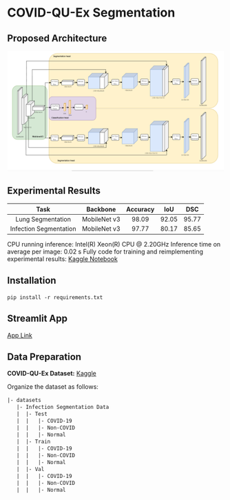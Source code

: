 # COVID-QU-Ex Segmentation

## Proposed Architecture
<img src="./figs/model_architecture.png" alt="image" style="zoom:50%;" />

## Experimental Results
|Task|Backbone|Accuracy|IoU|DSC|
|:------:|:------:|:------:|:------:|:------:|
|Lung Segmentation|MobileNet v3|98.09|92.05|95.77|
|Infection Segmentation|MobileNet v3|97.77|80.17|85.65|

CPU running inference: Intel(R) Xeon(R) CPU @ 2.20GHz
Inference time on average per image: 0.02 s
Fully code for training and reimplementing experimental results: [Kaggle Notebook](https://www.kaggle.com/code/khitrnhxun/final-model-quantization)

## Installation
```
pip install -r requirements.txt
```

## Streamlit App
[App Link](https://trinhxuankhai-covid-image-segmentation-main-3tf7sn.streamlit.app/) 

## Data Preparation

**COVID-QU-Ex Dataset:**  [Kaggle](https://www.kaggle.com/datasets/anasmohammedtahir/covidqu) 

Organize the dataset as follows:
```
|- datasets
   |- Infection Segmentation Data
   |  |- Test
   |  |   |- COVID-19
   |  |   |- Non-COVID
   |  |   |- Normal
   |  |- Train
   |  |   |- COVID-19
   |  |   |- Non-COVID
   |  |   |- Normal
   |  |- Val
   |  |   |- COVID-19
   |  |   |- Non-COVID
   |  |   |- Normal
```